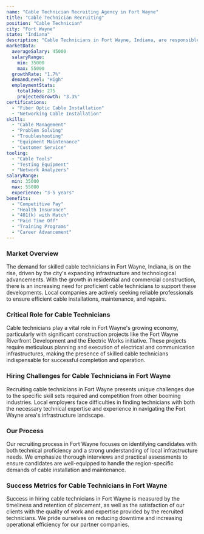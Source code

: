 ```yaml
---
name: "Cable Technician Recruiting Agency in Fort Wayne"
title: "Cable Technician Recruiting"
position: "Cable Technician"
city: "Fort Wayne"
state: "Indiana"
description: "Cable Technicians in Fort Wayne, Indiana, are responsible for installing, maintaining and repairing cable infrastructure."
marketData:
  averageSalary: 45000
  salaryRange:
    min: 35000
    max: 55000
  growthRate: "1.7%"
  demandLevel: "High"
  employmentStats:
    totalJobs: 275
    projectedGrowth: "3.3%"
certifications:
  - "Fiber Optic Cable Installation"
  - "Networking Cable Installation"
skills:
  - "Cable Management"
  - "Problem Solving"
  - "Troubleshooting"
  - "Equipment Maintenance"
  - "Customer Service"
tooling:
  - "Cable Tools"
  - "Testing Equipment"
  - "Network Analyzers"
salaryRange:
  min: 35000
  max: 55000
  experience: "3-5 years"
benefits:
  - "Competitive Pay"
  - "Health Insurance"
  - "401(k) with Match"
  - "Paid Time Off"
  - "Training Programs"
  - "Career Advancement"
---
```


### Market Overview
The demand for skilled cable technicians in Fort Wayne, Indiana, is on the rise, driven by the city's expanding infrastructure and technological advancements. With the growth in residential and commercial construction, there is an increasing need for proficient cable technicians to support these developments. Local companies are actively seeking reliable professionals to ensure efficient cable installations, maintenance, and repairs.

### Critical Role for Cable Technicians
Cable technicians play a vital role in Fort Wayne's growing economy, particularly with significant construction projects like the Fort Wayne Riverfront Development and the Electric Works initiative. These projects require meticulous planning and execution of electrical and communication infrastructures, making the presence of skilled cable technicians indispensable for successful completion and operation.

### Hiring Challenges for Cable Technicians in Fort Wayne
Recruiting cable technicians in Fort Wayne presents unique challenges due to the specific skill sets required and competition from other booming industries. Local employers face difficulties in finding technicians with both the necessary technical expertise and experience in navigating the Fort Wayne area's infrastructure landscape.

### Our Process
Our recruiting process in Fort Wayne focuses on identifying candidates with both technical proficiency and a strong understanding of local infrastructure needs. We emphasize thorough interviews and practical assessments to ensure candidates are well-equipped to handle the region-specific demands of cable installation and maintenance.

### Success Metrics for Cable Technicians in Fort Wayne
Success in hiring cable technicians in Fort Wayne is measured by the timeliness and retention of placement, as well as the satisfaction of our clients with the quality of work and expertise provided by the recruited technicians. We pride ourselves on reducing downtime and increasing operational efficiency for our partner companies.